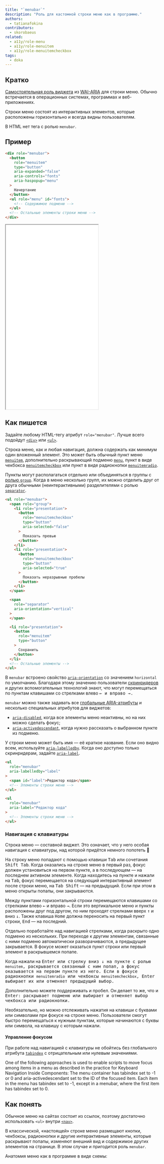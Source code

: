 ```yaml
---
title: "`menubar`"
description: "Роль для кастомной строки меню как в программе."
authors:
  - tatianafokina
contributors:
  - skorobaeus
related:
  - a11y/role-menu
  - a11y/role-menuitem
  - a11y/role-menuitemcheckbox
tags:
  - doka
---
```


## Кратко

[Самостоятельная роль виджета](/a11y/aria-roles/#roli-vidzhetov) из [WAI-ARIA](/a11y/aria-intro/#specifikaciya) для строки меню. Обычно встречается в операционных системах, программах и веб-приложениях.

Строки меню состоят из интерактивных элементов, которые расположены горизонтально и всегда видны пользователям.

В HTML нет тега с ролью `menubar`.

## Пример

```html
<div role="menubar">
  <button
    role="menuitem"
    type="button"
    aria-expanded="false"
    aria-controls="fonts"
    aria-haspopup="menu"
  >
    Начертание
  </button>
  <ul role="menu" id="fonts">
    <!-- Содержимое подменю -->
  </ul>
  <!-- Остальные элементы строки меню -->
</div>
```

<iframe title="Меню веб-редактора текста" src="demos/app-menu/" height="600"></iframe>

## Как пишется

Задайте любому HTML-тегу атрибут `role="menubar"`. Лучше всего подойдут [`<div>`](/html/div/) или [`<ul>`](/html/ul/).

Строка меню, как и любая навигация, должна содержать как минимум один вложенный элемент. Это может быть обычный пункт меню [`menuitem`](/a11y/role-menuitem/), дополнительно раскрывающий подменю [`menu`](/a11y/role-menu/), пункт в виде чекбокса [`menuitemcheckbox`](/a11y/role-menuitemcheckbox/) или пункт в виде радиокнопки [`menuitemradio`](/a11y/role-menuitemradio/).

Пункты могут располагаться отдельно или объединяться в группы с [ролью `group`](/a11y/role-group/). Когда в меню несколько групп, их можно отделить друг от друга обычными (неинтерактивными) разделителями с ролью [`separator`](/a11y/role-separator/).

```html
<ul role="menubar">
  <span role="group">
    <li role="presentation">
      <button
        role="menuitemcheckbox"
        type="button"
        aria-selected="false"
      >
        Показать превью
      </button>
    </li>
    <li role="presentation">
      <button
        role="menuitemcheckbox"
        type="button"
        aria-selected="true"
      >
        Показать неразрывные пробелы
      </button>
    </li>
  </span>

  <span
    role="separator"
    aria-orientation="vertical"
  >
  </span>

  <li role="presentation">
    <button
      role="menuitem"
      type="button"
    >
      Сохранить
    </button>
  </li>
  <!-- Остальные элементы -->
</ul>
```

В `menubar` встроено свойство [`aria-orientation`](/a11y/aria-orientation/) со значением `horizontal` по умолчанию. Благодаря этому значению пользователи [скринридеров](/a11y/screenreaders/) и других вспомогательных технологий знают, что могут перемещаться по пунктам клавишами со стрелками влево <kbd>←</kdb> и вправо <kbd>→</kbd>.

`menubar` можно также задавать все [глобальные ARIA-атрибуты](/a11y/aria-attrs/#globalnye-atributy) и несколько специальных атрибутов для виджетов:

- [`aria-disabled`](/a11y/aria-disabled/), когда все элементы меню неактивны, но на них можно сделать фокус;
- [`aria-activedescendant`](/a11y/aria-activedescendant/), когда нужно рассказать о выбранном пункте из подменю.

У строки меню может быть имя — её краткое название. Если оно видно всем, используйте [`aria-labelledby`](/a11y/aria-labelledby/). Когда оно доступно только скринридерам, задайте [`aria-label`](/a11y/aria-label/).

```html
<ul
  role="menubar"
  aria-labelledby="label"
>
  <span id="label">Редактор кода</span>
  <!-- Элементы строки меню -->
</ul>

<ul
  role="menubar"
  aria-label="Редактор кода"
>
  <!-- Элементы строки меню -->
</ul>
```

### Навигация с клавиатуры

Строка меню — составной виджет. Это означает, что у него особая навигация с клавиатуры, над которой придётся немного попотеть 🥵

На строку меню попадают с помощью клавиши <kbd>Tab</kbd> или сочетания <kbd>Shift Tab</kbd>. Когда оказались на строке меню в первый раз, фокус должен установиться на первом пункте, а в последующем — на последнем активном элементе. Когда находитесь на пункте и нажали на <kbd>Tab</kbd>, фокус перемещается на следующий интерактивный элемент после строки меню, на <kbd>Tab Shift</kbd> — на предыдущий. Если при этом в меню открыты попапы, они закрываются.

Между пунктами горизонтальной строки перемещаются клавишами со стрелками влево <kbd>←</kbd> и вправо <kbd>→</kbd>. Если это вертикальное меню и пункты расположены друг под другом, по ним проходят стрелками вверх <kbd>↑</kbd> и вниз <kbd>↓</kbd>. Также клавиша <kbd>Home</kbd> должна переносить на первый пункт строки, <kbd>End</kbd> — на последний.

Отдельно поработайте над навигацией стрелками, когда раскрыто одно подменю из нескольких. При переходе к другим элементам, связанные с ними подменю автоматически разворачиваются, а предыдущее закрывается. В фокусе может оказаться пункт строки или первый элемент в раскрывшемся попапе.

Когда нажали на <kbd>Enter</kdb> или стрелку вниз <kbd>↓</kbd> на пункте с ролью `menuitem`, раскрывается связанный с ним попап, а фокус оказывается на первом пункте из него. Если в фокусе радиокнопки `menuitemradio` или чекбоксы `menuitemcheckbox`, <kbd>Enter</kdb> выбирает их или отменяет предыдущий выбор.

Дополнительно можете поддерживать и пробел. Он делает то же, что и <kbd>Enter</kdb>: раскрывает подменю или выбирает и отменяет выбор чекбокса или радиокнопки.

Необязательно, но можно отслеживать нажатия на клавиши с буквами или символами при фокусе на строке меню. Пользователи смогут быстро перемещаться к нужным пунктам, которые начинаются с буквы или символа, на клавишу с которым нажали.

#### Управление фокусом

При работе над навигацией с клавиатуры не обойтись без глобального атрибута [`tabindex`](/html/global-attrs/#tabindex) с отрицательным или нулевым значениями.

One of the following approaches is used to enable scripts to move focus among items in a menu as described in the practice for Keyboard Navigation Inside Components:
The menu container has tabindex set to -1 or 0 and aria-activedescendant set to the ID of the focused item.
Each item in the menu has tabindex set to -1, except in a menubar, where the first item has tabindex set to 0.

## Как понять

Обычное меню на сайтах состоит из ссылок, поэтому достаточно использовать `<ul>` внутри [`<nav>`](/html/nav/).

В классической, «настоящей» строке меню размещают кнопки, чекбоксы, радиокнопки и другие интерактивные элементы, которые раскрывают попапы, изменяют внешний вид и содержимое других элементов на странице. В этом случае и пригодится роль `menubar`.

Анатомия меню как в программе в виде схемы:
